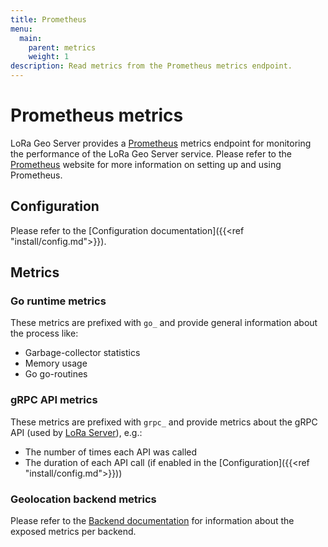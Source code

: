 ```yaml
---
title: Prometheus
menu:
  main:
    parent: metrics
    weight: 1
description: Read metrics from the Prometheus metrics endpoint.
---
```


# Prometheus metrics

LoRa Geo Server provides a [Prometheus](https://prometheus.io/) metrics endpoint
for monitoring the performance of the LoRa Geo Server service. Please refer to
the [Prometheus](https://prometheus.io/) website for more information on
setting up and using Prometheus.

## Configuration

Please refer to the [Configuration documentation]({{<ref "install/config.md">}}).

## Metrics

### Go runtime metrics

These metrics are prefixed with `go_` and provide general information about
the process like:

* Garbage-collector statistics
* Memory usage
* Go go-routines

### gRPC API metrics

These metrics are prefixed with `grpc_` and provide metrics about the gRPC
API (used by [LoRa Server](/loraserver/)), e.g.:

* The number of times each API was called
* The duration of each API call (if enabled in the [Configuration]({{<ref "install/config.md">}}))

### Geolocation backend metrics

Please refer to the [Backend documentation](/backends/) for information about
the exposed metrics per backend.
